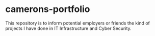 # camerons-portfolio
This repository is to inform potential employers or friends the kind of projects I have done in IT Infrastructure and Cyber Security.
